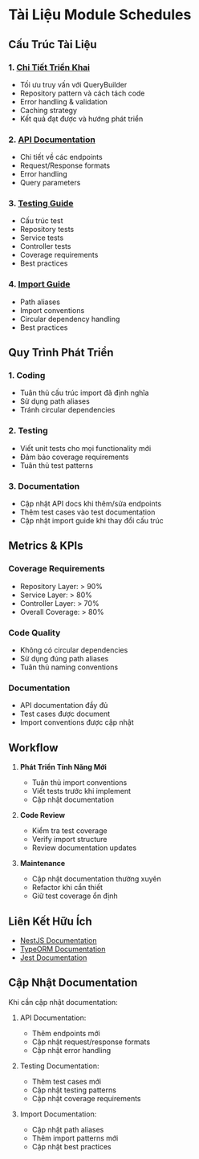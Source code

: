 # Tài Liệu Module Schedules

## Cấu Trúc Tài Liệu

### 1. [Chi Tiết Triển Khai](./implementation.md)
- Tối ưu truy vấn với QueryBuilder
- Repository pattern và cách tách code
- Error handling & validation
- Caching strategy
- Kết quả đạt được và hướng phát triển

### 2. [API Documentation](./api.md)
- Chi tiết về các endpoints
- Request/Response formats
- Error handling
- Query parameters

### 3. [Testing Guide](./testing.md)
- Cấu trúc test
- Repository tests
- Service tests
- Controller tests
- Coverage requirements
- Best practices

### 4. [Import Guide](./imports.md)
- Path aliases
- Import conventions
- Circular dependency handling
- Best practices

## Quy Trình Phát Triển

### 1. Coding
- Tuân thủ cấu trúc import đã định nghĩa
- Sử dụng path aliases
- Tránh circular dependencies

### 2. Testing
- Viết unit tests cho mọi functionality mới
- Đảm bảo coverage requirements
- Tuân thủ test patterns

### 3. Documentation
- Cập nhật API docs khi thêm/sửa endpoints
- Thêm test cases vào test documentation
- Cập nhật import guide khi thay đổi cấu trúc

## Metrics & KPIs

### Coverage Requirements
- Repository Layer: > 90%
- Service Layer: > 80%
- Controller Layer: > 70%
- Overall Coverage: > 80%

### Code Quality
- Không có circular dependencies
- Sử dụng đúng path aliases
- Tuân thủ naming conventions

### Documentation
- API documentation đầy đủ
- Test cases được document
- Import conventions được cập nhật

## Workflow

1. **Phát Triển Tính Năng Mới**
   - Tuân thủ import conventions
   - Viết tests trước khi implement
   - Cập nhật documentation

2. **Code Review**
   - Kiểm tra test coverage
   - Verify import structure
   - Review documentation updates

3. **Maintenance**
   - Cập nhật documentation thường xuyên
   - Refactor khi cần thiết
   - Giữ test coverage ổn định

## Liên Kết Hữu Ích

- [NestJS Documentation](https://docs.nestjs.com/)
- [TypeORM Documentation](https://typeorm.io/)
- [Jest Documentation](https://jestjs.io/docs/getting-started)

## Cập Nhật Documentation

Khi cần cập nhật documentation:

1. API Documentation:
   - Thêm endpoints mới
   - Cập nhật request/response formats
   - Cập nhật error handling

2. Testing Documentation:
   - Thêm test cases mới
   - Cập nhật testing patterns
   - Cập nhật coverage requirements

3. Import Documentation:
   - Cập nhật path aliases
   - Thêm import patterns mới
   - Cập nhật best practices